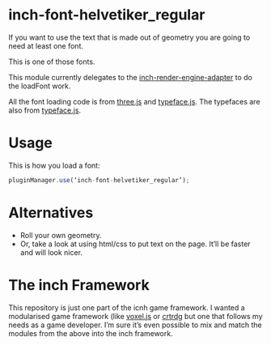 # inch-font-helvetiker_regular
If you want to use the text that is made out of geometry you are going to need at least one font.

This is one of those fonts.

This module currently delegates to the [inch-render-engine-adapter](https://github.com/distributedlife/inch-render-engine-adapter) to do the loadFont work.

All the font loading code is from [three.js](https://github.com/mrdoob/three.js) and [typeface.js](http://typeface.neocracy.org/). The typefaces are also from [typeface.js](http://typeface.neocracy.org/).

# Usage
This is how you load a font:

```javascript
pluginManager.use(‘inch-font-helvetiker_regular’);
```

# Alternatives
- Roll your own geometry.
- Or, take a look at using html/css to put text on the page. It’ll be faster and will look nicer.

# The inch Framework
This repository is just one part of the icnh game framework. I wanted a modularised game framework (like [voxel.js](http://voxeljs.com) or [crtrdg](http://crtrdg.com/) but one that follows my needs as a game developer. I’m sure it’s even possible to mix and match the modules from the above into the inch framework.